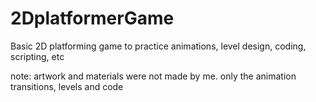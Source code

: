 # 2DplatformerGame
Basic 2D platforming game to practice animations, level design, coding, scripting, etc

note: artwork and materials were not made by me. only the animation transitions, levels and code
